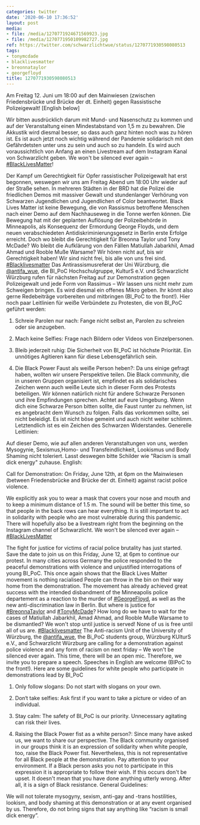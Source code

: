 ```yaml
---
categories: twitter
date: '2020-06-10 17:36:52'
layout: post
media:
- file: /media/1270771924671569923.jpg
- file: /media/1270771950109982727.jpg
ref: https://twitter.com/schwarzlichtwue/status/1270771930598080513
tags:
- tonymcdade
- blacklivesmatter
- breonnataylor
- georgefloyd
title: 1270771930598080513
---
```

Am Freitag 12. Juni um 18:00 auf den Mainwiesen (zwischen Friedensbrücke und Brücke der dt. Einheit) gegen Rassistische Polizeigewalt! 
[English below]

Wir bitten ausdrücklich darum mit Mund- und Nasenschutz zu kommen und auf der Veranstaltung einen Mindestabstand von 1,5 m zu bewahren. Die Akkustik wird diesmal besser, so dass auch ganz hinten noch was zu hören ist.
Es ist auch jetzt noch wichtig während der Pandemie solidarisch mit den Gefährdetsten unter uns zu sein und auch so zu handeln. Es wird auch voraussichtlich von Anfang an einen Livestream auf dem Instagram Kanal von Schwarzlicht geben.
We won't be silenced ever again – [#BlackLivesMatter](/t/blacklivesmatter)!

Der Kampf um Gerechtigkeit für Opfer rassistischer Polizeigewalt hat erst begonnen, weswegen wir uns am Freitag Abend um 18:00 Uhr wieder auf der Straße sehen.
In mehreren Städten in der BRD hat die Polizei die friedlichen Demos mit massiver Gewalt und stundenlanger Verhörung von Schwarzen Jugendlichen und Jugendlichen of Color beantwortet.
Black Lives Matter ist keine Bewegung, die von Rassismus betroffene Menschen nach einer Demo auf dem Nachhauseweg in die Tonne werfen können. Die Bewegung hat mit der geplanten Auflösung der Polizeibehörde in Minneapolis, als Konsequenz der Ermordung George Floyds, und dem neuen verabschiedeten Antidiskriminierungsgesetz in Berlin erste Erfolge erreicht. Doch wo bleibt die Gerechtigkeit für Breonna Taylor und Tony McDade? Wo bleibt die Aufklärung von den Fällen Matiullah Jabarkhil, Amad Ahmad und Rooble Muße Warsame?
Wir hören nicht auf, bis wir Gerechtigkeit haben! Wir sind nicht frei, bis alle von uns frei sind. [#Blacklivesmatter](/t/blacklivesmatter)
Das Antirassismusreferat der Uni Würzburg, die [@antifa_wue](https://twitter.com/antifa_wue), die BI_PoC Hochschulgruppe, KulturS e.V. und Schwarzlicht Würzburg rufen für nächsten Freitag auf zur Demonstration gegen Polizeigewalt und jede Form von Rassimus – Wir lassen uns nicht mehr zum Schweigen bringen.
Es wird diesmal ein offenes Mikro geben. Ihr könnt also gerne Redebeiträge vorbereiten und mitbringen (BI_PoC to the front!).
Hier noch paar Leitlinien für weiße Verbündete zu Protesten, die von BI_PoC geführt werden:

1. Schreie Parolen nur nach: Fange nicht selbst an, Parolen zu schreien oder sie anzugeben.

2. Mach keine Selfies: Frage nach Bildern oder Videos von Einzelpersonen.

3. Bleib 
 jederzeit ruhig: Die Sicherheit von BI_PoC ist höchste Priorität. Ein unnötiges Agitieren kann für diese Lebensgefährlich sein. 

4. Die Black Power Faust als weiße Person heben?: Da uns einige gefragt haben, wollten wir unsere Perspektive teilen.
Die Black community, die in unseren Gruppen organisiert ist, empfindet es als solidarisches Zeichen wenn auch weiße Leute sich in dieser Form des Protests beteiligen.
Wir können natürlich nicht für andere Schwarze Personen und ihre Empfindungen sprechen. Achtet auf eure Umgebung. Wenn dich eine Schwarze Person bitten sollte, die Faust runter zu nehmen, ist es angebracht dem Wunsch zu folgen.
Falls das vorkommen sollte, sei nicht beleidigt. Es ist nicht böse gemeint und auch nicht weiter schlimm. Letztendlich ist es ein Zeichen des Schwarzen Widerstandes.
Generelle Leitlinien: 

Auf dieser Demo, wie auf allen anderen Veranstaltungen von uns, werden Mysogynie, Sexismus,Homo- und Transfeindlichkeit, Lookismus und Body Shaming nicht toleriert. Lasst deswegen bitte Schilder wie "Racism is small dick energy" zuhause.
English: 

Call for Demonstration: On Friday, June 12th, at 6pm on the Mainwiesen (between Friedensbrücke and Brücke der dt. Einheit) against racist police violence.



We explicitly ask you to wear a mask that covers your nose and mouth and to keep a minimum distance of 1.5 m. 
The sound will be better this time, so that people in the back rows can hear everything. It is still important to act in solidarity with people who are most vulnerable during this pandemic.
There will hopefully also be a livestream right from the beginning on the Instagram channel of Schwarzlicht.
We won't be silenced ever again – [#BlackLivesMatter](/t/blacklivesmatter) 

The fight for justice for victims of racial police brutality has just started. Save the date to join us on this Friday, June 12, at 6pm to continue our protest. In many cities across Germany the police responded to the peaceful demonstrations with violence and unjustified interrogations of young BI_PoC. This once again shows that the Black Lives Matter movement is nothing racialised People can throw in the bin on their way home from the demonstration.
The movement has already achieved great success with the intended disbandment of the Minneapolis police departement as a reaction to the murder of [#GeorgeFloyd](/t/georgefloyd), as well as the new anti-discrimination law in Berlin. But where is justice for [#BreonnaTaylor](/t/breonnataylor) and [#TonyMcDade](/t/tonymcdade)?
How long do we have to wait for the cases of Matiullah Jabarkhil, Amad Ahmad, and Rooble Muße Warsame to be dismantled? We won't stop until justice is served! None of us is free until all of us are. [#Blacklivesmatter](/t/blacklivesmatter)
The Anti-racism Unit of the University of Würzburg, the [@antifa_wue](https://twitter.com/antifa_wue), the Bi_PoC students group, Würzburg KUlturS e.V., and Schwarzlicht Würzburg are calling for a demonstration against police violence and any form of racism on next friday – We won't be silenced ever again.
This time, there will be an open mic. Therefore, we invite you to prepare a speech. Speeches in English are welcome (BIPoC to the front!).
Here are some guidelines for white people who participate in demonstrations lead by BI_PoC

1. Only follow slogans: Do not start with slogans on your own. 

2. Don‘t take selfies: Ask first if you want to take a picture or video of an individual.

3. Stay calm: The 
 safety of BI_PoC is our priority. Unnecessary agitating can risk their lives. 

4. Raising the Black Power fist as a white person?: Since many have asked us, we want to share our perspective.
The Black community organised in our groups think it is an expression of solidarity when white people, too, raise the Black Power fist. Nevertheless, this is not representative for all Black people at the demonstration. Pay attention to your environment.
If a Black person asks you not to participate in this expression it is appropriate to follow their wish. If this occurs don't be upset. It doesn't mean that you have done anything utterly wrong. After all, it is a sign of Black resistance.
General Guidelines:

We will not tolerate mysogyny, sexism, anti-gay and -trans hostilities, lookism, and body shaming at this demonstration or at any event organised by us. Therefore, do not bring signs that say anything like “racism is small dick energy”.